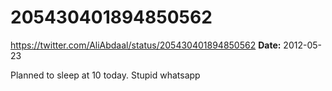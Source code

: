 # 205430401894850562
https://twitter.com/AliAbdaal/status/205430401894850562
**Date:** 2012-05-23

Planned to sleep at 10 today. Stupid whatsapp
